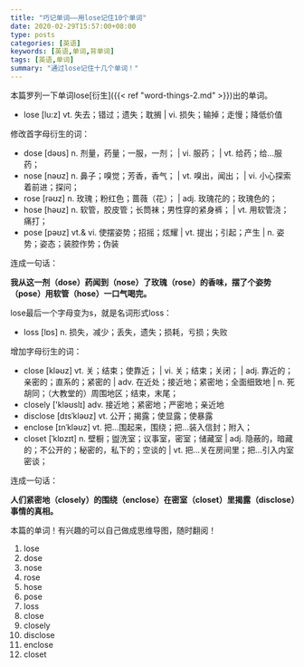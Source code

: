 ```yaml
---
title: "巧记单词——用lose记住10个单词"
date: 2020-02-29T15:57:00+08:00
type: posts
categories: [英语]
keywords: [英语,单词,背单词]
tags: [英语,单词]
summary: "通过lose记住十几个单词！"
---
```

本篇罗列一下单词lose[衍生]({{< ref "word-things-2.md" >}})出的单词。

* lose [lu:z] vt. 失去；错过；遗失；耽搁 | vi. 损失；输掉；走慢；降低价值

修改首字母衍生的词：

* dose [dəʊs] n. 剂量，药量；一服，一剂； | vi. 服药； | vt. 给药；给…服药；
* nose [nəʊz] n. 鼻子；嗅觉；芳香，香气； | vt. 嗅出，闻出； | vi. 小心探索着前进；探问；
* rose [rəʊz] n. 玫瑰；粉红色；蔷薇（花）； | adj. 玫瑰花的；玫瑰色的；
* hose [həʊz] n. 软管，胶皮管；长筒袜；男性穿的紧身裤； | vt. 用软管浇；痛打；
* pose [pəʊz] vt.& vi. 使摆姿势；招摇；炫耀 | vt. 提出；引起；产生 | n. 姿势；姿态；装腔作势；伪装

连成一句话：

**我从这一剂（dose）药闻到（nose）了玫瑰（rose）的香味，摆了个姿势（pose）用软管（hose）一口气喝完。**

lose最后一个字母变为s，就是名词形式loss：

* loss [lɒs] n. 损失，减少；丢失，遗失；损耗，亏损；失败

增加字母衍生的词：

* close [kləʊz] vt. 关；结束；使靠近； | vi. 关；结束；关闭； | adj. 靠近的；亲密的；直系的；紧密的 | adv. 在近处；接近地；紧密地；全面细致地 | n. 死胡同；（大教堂的）周围地区；结束，末尾；
* closely ['kləʊslɪ] adv. 接近地；紧密地；严密地；亲近地
* disclose [dɪsˈkləʊz] vt. 公开；揭露；使显露；使暴露
* enclose [ɪnˈkləʊz] vt. 把…围起来，围绕；把…装入信封；附入；
* closet [ˈklɒzɪt] n. 壁橱；盥洗室；议事室，密室；储藏室 | adj. 隐蔽的，暗藏的；不公开的；秘密的，私下的；空谈的 | vt. 把…关在房间里；把…引入内室密谈；

连成一句话：

**人们紧密地（closely）的围绕（enclose）在密室（closet）里揭露（disclose）事情的真相。**

本篇的单词！有兴趣的可以自己做成思维导图，随时翻阅！
1. lose
1. dose
1. nose
1. rose
1. hose
1. pose
1. loss
1. close
1. closely
1. disclose
1. enclose
1. closet